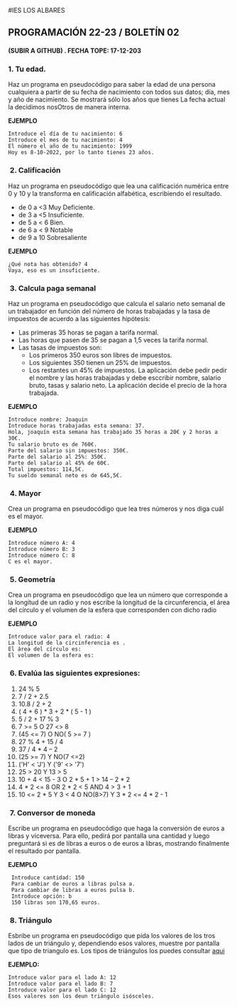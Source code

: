 #IES LOS ALBARES
## PROGRAMACIÓN 22-23 / BOLETÍN 02 
#### (SUBIR A GITHUB) . FECHA TOPE: 17-12-203
### 1. Tu edad. 
Haz un programa en pseudocódigo para saber la edad de una persona cualquiera a partir de su fecha de nacimiento con todos sus datos; día, mes y año de nacimiento. Se mostrará sólo los años que tienes
La fecha actual la decidimos nosOtros de manera interna.

**EJEMPLO**

```shell
Introduce el día de tu nacimiento: 6
Introduce el mes de tu nacimiento: 4 
El número el año de tu nacimiento: 1999
Hoy es 8-10-2022, por lo tanto tienes 23 años.
```

###  2. Calificación
Haz un programa en pseudocódigo que lea una calificación numérica entre 0 y 10 y la transforma en calificación alfabética, escribiendo el resultado.

- de 0 a <3 Muy Deficiente.
- de 3 a <5 Insuficiente.
- de 5 a < 6 Bien.
- de 6 a < 9 Notable
- de 9 a 10 Sobresaliente

**EJEMPLO**

```shell
¿Qué nota has obtenido? 4
Vaya, eso es un insuficiente.
```
 
###  3. Calcula paga semanal
Haz un programa en pseudocódigo que calcula el salario neto semanal de un trabajador en función del número de horas trabajadas y la tasa de impuestos de acuerdo a las siguientes hipótesis:

- Las primeras 35 horas se pagan a tarifa normal.
- Las horas que pasen de 35 se pagan a 1,5 veces la tarifa normal.
- Las tasas de impuestos son:
   - Los primeros 350 euros son libres de impuestos.
   - Los siguientes 350 tienen un 25% de impuestos.
   - Los restantes un 45% de impuestos.
La aplicación debe pedir pedir el nombre y las horas trabajadas y debe esccribir nombre, salario bruto, tasas y salario neto. La aplicación decide el precio de la hora trabajada.


**EJEMPLO** 

```shell
Introduce nombre: Joaquin 
Introduce horas trabajadas esta semana: 37.
Hola, joaquín esta semana has trabajado 35 horas a 20€ y 2 horas a 30€. 
Tu salario bruto es de 760€.
Parte del salario sin impuestos: 350€.
Parte del salario al 25%: 350€.
Parte del salario al 45% de 60€.
Total impuestos: 114,5€.
Tu sueldo semanal neto es de 645,5€.
```
 
###  4. Mayor
Crea un programa en pseudocódigo que lea tres números y nos diga cuál es el mayor.

**EJEMPLO**

```shell
Introduce número A: 4
Introduce número B: 3
Introduce número C: 8
C es el mayor.
```
 
###  5. Geometría
Crea un programa en pseudocódigo que lea un número que corresponde a la longitud de un radio y nos escribe la longitud de la circunferencia, el área del círculo y el volumen de la esfera que corresponden con dicho radio

**EJEMPLO**

```shell
Introduce valor para el radio: 4
La longitud de la circinferencia es .
El área del círculo es:
El volumen de la esfera es: 
```
 
 
###  6. Evalúa las siguientes expresiones:
1.	24 % 5
2.	7 / 2 + 2.5
3.	10.8 / 2 + 2
4.	( 4 + 6 ) * 3 + 2 * ( 5 - 1 )
5.	5 / 2 + 17 % 3
6.	7 >= 5 O 27 <> 8
7.	(45 <= 7) O NO( 5 >= 7 )
8.	27 % 4 + 15 / 4
9.	37 / 4 * 4 – 2
10.	(25 >= 7) Y NO(7 <=2)
11.	('H' < 'J') Y ('9' <> '7')
12.	25 > 20 Y 13 > 5
13.	10 + 4 < 15 - 3 O 2 * 5 + 1 > 14 – 2 * 2
14.	4 * 2 <= 8 OR 2 * 2 < 5 AND 4 > 3 + 1
15.	10 <= 2 * 5 Y 3 < 4 O NO(8>7) Y 3 * 2 <= 4 * 2 - 1

 
###  7. Conversor de moneda
Escribe un programa en pseudocódigo que haga la conversión de euros a libras y viceversa. Para ello, pedirá por pantalla una cantidad y luego preguntará si es de libras a euros o de euros a libras, mostrando finalmente el resultado por pantalla.

**EJEMPLO** 

```shell
 Introduce cantidad: 150
 Para cambiar de euros a libras pulsa a. 
 Para cambiar de libras a euros pulsa b.
 Introduce opción: b
 150 libras son 170,65 euros.
```
 
###  8. Triángulo
Esbribe un programa en pseudocódigo que pida los valores de los tros lados de un triángulo y, dependiendo esos valores, muestre por pantalla que tipo de triangulo es. 
Los tipos de triángulos los puedes consultar [aqui](https://es.wikipedia.org/wiki/Tri%C3%A1ngulo#Clasificaci%C3%B3n_de_los_tri%C3%A1ngulos)

**EJEMPLO:**  

```shell
Introduce valor para el lado A: 12
Introduce valor para el lado B: 7
Introduce valor para el lado C: 12
Esos valores son los deun triángulo isósceles.
```